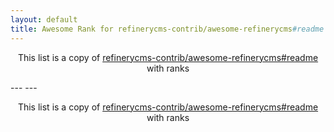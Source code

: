 ```yaml
---
layout: default
title: Awesome Rank for refinerycms-contrib/awesome-refinerycms#readme
---
```


<p align="center">
	This list is a copy of <a href="https://github.com/refinerycms-contrib/awesome-refinerycms#readme">refinerycms-contrib/awesome-refinerycms#readme</a> with ranks
</p>
---
---
<p align="center">
	This list is a copy of <a href="https://github.com/refinerycms-contrib/awesome-refinerycms#readme">refinerycms-contrib/awesome-refinerycms#readme</a> with ranks
</p>

